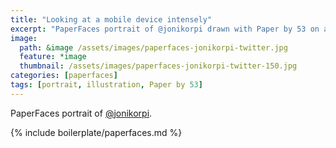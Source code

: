 ```yaml
---
title: "Looking at a mobile device intensely"
excerpt: "PaperFaces portrait of @jonikorpi drawn with Paper by 53 on an iPad."
image: 
  path: &image /assets/images/paperfaces-jonikorpi-twitter.jpg 
  feature: *image
  thumbnail: /assets/images/paperfaces-jonikorpi-twitter-150.jpg
categories: [paperfaces]
tags: [portrait, illustration, Paper by 53]
---
```


PaperFaces portrait of [@jonikorpi](https://twitter.com/jonikorpi).

{% include boilerplate/paperfaces.md %}
